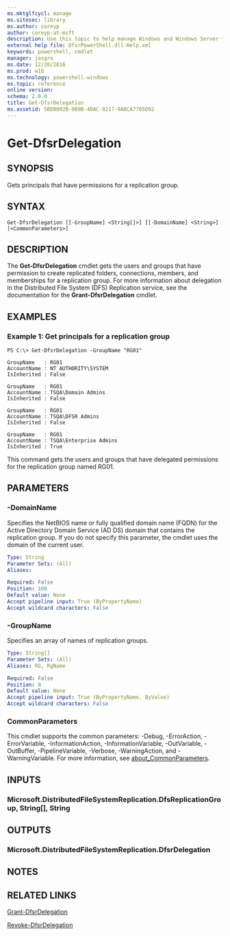 ```yaml
---
ms.mktglfcycl: manage
ms.sitesec: library
ms.author: coreyp
author: coreyp-at-msft
description: Use this topic to help manage Windows and Windows Server technologies with Windows PowerShell.
external help file: DfsrPowerShell.dll-Help.xml
keywords: powershell, cmdlet
manager: jasgro
ms.date: 12/20/2016
ms.prod: w10
ms.technology: powershell-windows
ms.topic: reference
online version: 
schema: 2.0.0
title: Get-DfsrDelegation
ms.assetid: 5BDB002B-9B9B-4DAC-8217-9A8CA7705D92
---
```


# Get-DfsrDelegation

## SYNOPSIS
Gets principals that have permissions for a replication group.

## SYNTAX

```
Get-DfsrDelegation [[-GroupName] <String[]>] [[-DomainName] <String>] [<CommonParameters>]
```

## DESCRIPTION
The **Get-DfsrDelegation** cmdlet gets the users and groups that have permission to create replicated folders, connections, members, and memberships for a replication group.
For more information about delegation in the Distributed File System (DFS) Replication service, see the documentation for the **Grant-DfsrDelegation** cmdlet.

## EXAMPLES

### Example 1: Get principals for a replication group
```
PS C:\> Get-DfsrDelegation -GroupName "RG01"

GroupName   : RG01
AccountName : NT AUTHORITY\SYSTEM
IsInherited : False

GroupName   : RG01
AccountName : TSQA\Domain Admins
IsInherited : False

GroupName   : RG01
AccountName : TSQA\DFSR Admins
IsInherited : False

GroupName   : RG01
AccountName : TSQA\Enterprise Admins
IsInherited : True
```

This command gets the users and groups that have delegated permissions for the replication group named RG01.

## PARAMETERS

### -DomainName
Specifies the NetBIOS name or fully qualified domain name (FQDN) for the Active Directory Domain Service (AD DS) domain that contains the replication group.
If you do not specify this parameter, the cmdlet uses the domain of the current user.

```yaml
Type: String
Parameter Sets: (All)
Aliases: 

Required: False
Position: 100
Default value: None
Accept pipeline input: True (ByPropertyName)
Accept wildcard characters: False
```

### -GroupName
Specifies an array of names of replication groups.

```yaml
Type: String[]
Parameter Sets: (All)
Aliases: RG, RgName

Required: False
Position: 0
Default value: None
Accept pipeline input: True (ByPropertyName, ByValue)
Accept wildcard characters: False
```

### CommonParameters
This cmdlet supports the common parameters: -Debug, -ErrorAction, -ErrorVariable, -InformationAction, -InformationVariable, -OutVariable, -OutBuffer, -PipelineVariable, -Verbose, -WarningAction, and -WarningVariable. For more information, see [about_CommonParameters](http://go.microsoft.com/fwlink/?LinkID=113216).

## INPUTS

### Microsoft.DistributedFileSystemReplication.DfsReplicationGroup, String[], String

## OUTPUTS

### Microsoft.DistributedFileSystemReplication.DfsrDelegation

## NOTES

## RELATED LINKS

[Grant-DfsrDelegation](./grant-dfsrdelegation.md)

[Revoke-DfsrDelegation](./revoke-dfsrdelegation.md)


